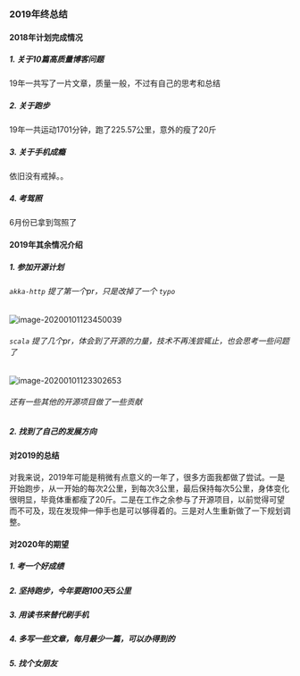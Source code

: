 ### 2019年终总结

#### 2018年计划完成情况

##### 1. 关于10篇高质量博客问题

19年一共写了一片文章，质量一般，不过有自己的思考和总结

##### 2. 关于跑步

19年一共运动1701分钟，跑了225.57公里，意外的瘦了20斤

##### 3. 关于手机成瘾

依旧没有戒掉。。

##### 4. 考驾照

6月份已拿到驾照了

#### 2019年其余情况介绍

##### 1. 参加开源计划

###### `akka-http` 提了第一个pr，只是改掉了一个 `typo`

![image-20200101123450039](https://tva1.sinaimg.cn/large/006tNbRwly1gagyeuuo5hj30yu03ejs5.jpg)

###### `scala` 提了几个pr，体会到了开源的力量，技术不再浅尝辄止，也会思考一些问题了

![image-20200101123302653](https://tva1.sinaimg.cn/large/006tNbRwly1gagyd1p6fpj31cu0dwgpr.jpg)



###### 还有一些其他的开源项目做了一些贡献

##### 2. 找到了自己的发展方向

#### 对2019的总结

对我来说，2019年可能是稍微有点意义的一年了，很多方面我都做了尝试。一是开始跑步，从一开始的每次2公里，到每次3公里，最后保持每次5公里，身体变化很明显，毕竟体重都瘦了20斤。二是在工作之余参与了开源项目，以前觉得可望而不可及，现在发现伸一伸手也是可以够得着的。三是对人生重新做了一下规划调整。

#### 对2020年的期望

##### 1. 考一个好成绩

##### 2. 坚持跑步，今年要跑100天5公里

##### 3. 用读书来替代刷手机

##### 4. 多写一些文章，每月最少一篇，可以办得到的

##### 5. 找个女朋友



